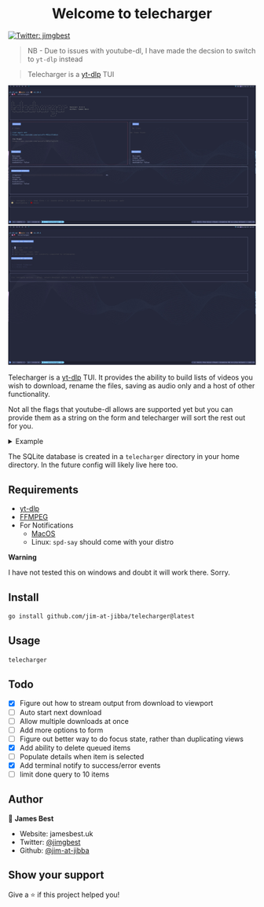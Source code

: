 <h1 align="center">Welcome to telecharger</h1>
<p>
  <a href="https://twitter.com/jimgbest" target="_blank">
    <img alt="Twitter: jimgbest" src="https://img.shields.io/twitter/follow/jimgbest.svg?style=social" />
  </a>
</p>

> NB - Due to issues with youtube-dl, I have made the decsion to switch to `yt-dlp` instead

> Telecharger is a [yt-dlp](https://github.com/yt-dlp/yt-dlp) TUI

![Dashboard](./assets/telecharger-dashboard.jpg)
![Form](./assets/telecharger-form.jpg)

Telecharger is a [yt-dlp](https://github.com/yt-dlp/yt-dlp) TUI. It provides the ability to build lists of videos you wish to download, rename the files, saving as audio only and a host of other functionality.

Not all the flags that youtube-dl allows are supported yet but you can provide them as a string on the form and telecharger will sort the rest out for you.

<details>
  <summary>Example</summary>

Adding the following extra commands

`--add-metadata --write-all-thumbnails --embed-thumbnail --write-info-json --embed-subs --all-subs`
![Example commnds](./assets/telecharger-extra-commands.gif)

</details>

The SQLite database is created in a `telecharger` directory in your home directory. In the future config will likely live here too.

## Requirements

- [yt-dlp](https://github.com/yt-dlp/yt-dlp)
- [FFMPEG](https://ffmpeg.org/)
- For Notifications
  - [MacOS](https://github.com/julienXX/terminal-notifier)
  - Linux: `spd-say` should come with your distro

**Warning**

I have not tested this on windows and doubt it will work there. Sorry.

## Install

```sh
go install github.com/jim-at-jibba/telecharger@latest
```

## Usage

```sh
telecharger
```

## Todo

- [x] Figure out how to stream output from download to viewport
- [ ] Auto start next download
- [ ] Allow multiple downloads at once
- [ ] Add more options to form
- [ ] Figure out better way to do focus state, rather than duplicating views
- [x] Add ability to delete queued items
- [ ] Populate details when item is selected
- [x] Add terminal notify to success/error events
- [ ] limit done query to 10 items

## Author

👤 **James Best**

- Website: jamesbest.uk
- Twitter: [@jimgbest](https://twitter.com/jimgbest)
- Github: [@jim-at-jibba](https://github.com/jim-at-jibba)

## Show your support

Give a ⭐️ if this project helped you!

